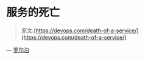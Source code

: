 # 服务的死亡

> 原文:[https://devops.com/death-of-a-service/](https://devops.com/death-of-a-service/)

— [罗尔泊](https://devops.com/author/breselman/)